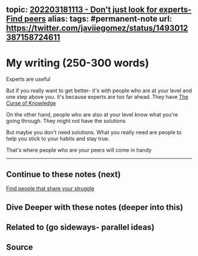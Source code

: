 topic: [202203181113 - Don't just look for experts- Find peers](.md)
alias: 
tags: #permanent-note
url: https://twitter.com/javiiegomez/status/1493012387158724611
---

# My writing (250-300 words)

Experts are useful

But if you really want to get better- it's with people who are at your level and one step above you. it's because experts are too far ahead. They have [The Curse of Knowledge](Notes/The%20Curse%20of%20Knowledge.md)

On the other hand, people who are also at your level know what you're going through. They might not have the solutions

But maybe you don't need solutions. What you really need are people to help you stick to your habits and stay true.

That's where people who are your peers will come in handy

---
## Continue to these notes (next)
[Find people that share your struggle](Find%20people%20that%20share%20your%20struggle.md)

## Dive Deeper with these notes (deeper into this)

		
## Related to (go sideways- parallel ideas)
	
## Source